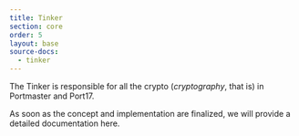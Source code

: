 ```yaml
---
title: Tinker
section: core
order: 5
layout: base
source-docs:
  - tinker
---
```


The Tinker is responsible for all the crypto (_cryptography_, that is) in Portmaster and Port17.

As soon as the concept and implementation are finalized, we will provide a detailed documentation here.

